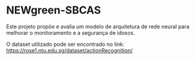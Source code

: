 # NEWgreen-SBCAS
Este projeto propõe e avalia um modelo de arquitetura de rede neural para melhorar o monitoramento e a segurança de idosos. 

O dataset utilizado pode ser encontrado no link: https://rose1.ntu.edu.sg/dataset/actionRecognition/

